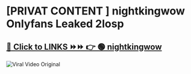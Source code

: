 
 # [PRIVAT CONTENT ] nightkingwow Onlyfans Leaked 2losp

## <h2><a href="https://clipsfans.com/nightkingwow&ref=git">🔗 Click to LINKS ⏩⏩ 👉 🟢 nightkingwow </a></h2>

<a href="https://clipsfans.com/nightkingwow&ref=git" rel="nofollow" data-target="animated-image.originalLink"><img src="https://i.ibb.co.com/xMMVF88/686577567.gif" alt="Viral Video Original" style="max-width: 100%; display: inline-block;" data-target="animated-image.originalImage"></a>

